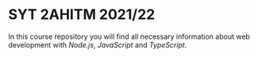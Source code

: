 # SYT 2AHITM 2021/22

In this course repository you will find all necessary information about web development with *Node.js*, *JavaScript* and *TypeScript*.
